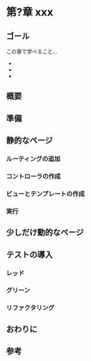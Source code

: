 # 第?章 xxx

## ゴール

この章で学べること...

- 
- 
- 

## 概要

## 準備

## 静的なページ

### ルーティングの追加

### コントローラの作成

### ビューとテンプレートの作成

### 実行

## 少しだけ動的なページ

## テストの導入

### レッド

### グリーン

### リファクタリング

## おわりに

## 参考



